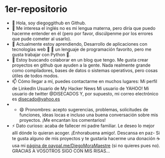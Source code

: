 # 1er-repositorio

- 👋 Hola, soy diegoggithub en Github.
- 👀 Me interesa el inglés no es mi lengua materna, pero diría que puedo hacerme entender en él (pero por favor, discúlpenme por los errores que pude cometer al usarlo).
- 🌱 Actualmente estoy aprendiendo, Desarrollo de aplicaciones con tecnologías web 🐻 🌳 un lenguaje de programación favorito, pero me gusta trabajar con Python 🐍.
- 💞️ Estoy buscando colaborar en un blog que tengo. Me gusta crear proyectos en github que ayuden a la gente. Nada realmente grande como compiladores, bases de datos o sistemas operativos, pero cosas útiles de todos modos.
- 📫 Cómo llegar a mí, puedes contactarme en muchos lugares: Mi perfil de LinkedIn Usuario de My Hacker News Mi usuario de YAHOO! Mi usuario de twitter @DISECADOS Y, por supuesto, mi correo electrónico es disecado@yahoo.es
- - 😄 Pronombres: acepto sugerencias, problemas, solicitudes de funciones, ideas locas e incluso una buena conversación sobre mis proyectos. ¡Me encantan los comentarios!
- ⚡ Dato curioso: acaba de fallecer mi padre familiar. Le deseo lo mejor allí dónde lo quieran acoger. ¡Enhorabuena amigo!. Descansa en paz-
Si te gusta alguno de mis proyectos y te gustaría hacerme una donación ☕ usa mi [página de paypal.me/DiegoMoraMaestre](https://www.paypal.com/paypalme/DiegoMoraMaestre)
 (si no quieres pues no). GRACIAS A VOSOTROS SIGO CON MIS RISAS...
<!---
diegoggithub/diegoggithub es un ✨ repositorio especial ✨ porque mi 'LÉEME.md' (este archivo) aparece en MI perfil de GitHub.
Puede hacer clic en el enlace 1ER REPOSITORIO para echarLE un vistazo.
--->
